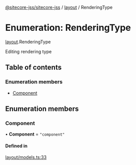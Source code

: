 [@sitecore-jss/sitecore-jss](../README.md) / [layout](../modules/layout.md) / RenderingType

# Enumeration: RenderingType

[layout](../modules/layout.md).RenderingType

Editing rendering type

## Table of contents

### Enumeration members

- [Component](layout.RenderingType.md#component)

## Enumeration members

### Component

• **Component** = `"component"`

#### Defined in

[layout/models.ts:33](https://github.com/Sitecore/jss/blob/f3aaeea83/packages/sitecore-jss/src/layout/models.ts#L33)

